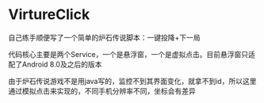 # VirtureClick
自己练手顺便写了一个简单的炉石传说脚本：一键投降+下一局

代码核心主要是两个Service，一个是悬浮窗，一个是虚拟点击。目前悬浮窗只适配了Android 8.0及之后的版本

由于炉石传说游戏不是用java写的，监控不到其界面变化，就拿不到id，所以这里通过模拟点击来实现的，不同手机分辨率不同，坐标会有差异

